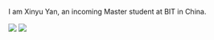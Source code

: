 
I am Xinyu Yan, an incoming Master student at BIT in China.

<picture>
    <source media="(prefers-color-scheme: dark)" srcset="https://github-readme-stats.vercel.app/api?username=fengyanzi&theme=dark&show_icons=true">
    <img align="center"  src="https://github-readme-stats.vercel.app/api?username=fengyanzi&show_icons=true">
</picture>
<picture>
<source media="(prefers-color-scheme: dark)" srcset="https://github-readme-stats.vercel.app/api/top-langs/?username=fengyanzi&layout=donut">
    <img align="center" src="https://github-readme-stats.vercel.app/api/top-langs/?username=fengyanzi&layout=donut">
</picture>
